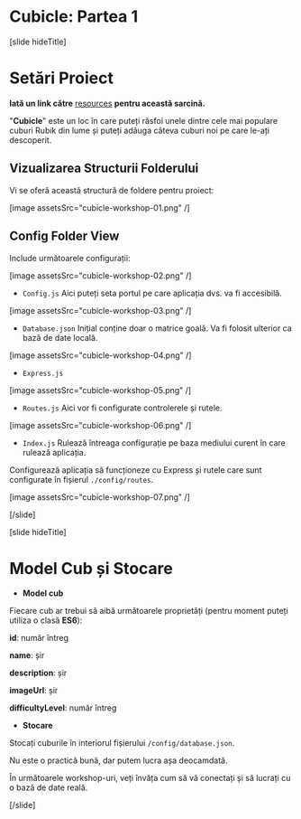 # Cubicle: Partea 1

[slide hideTitle]
# Setări Proiect

**Iată un link către** [resources](https://videos.softuni.org/resources/javascript/javascript-backend/03-Cubicle-Workshop-Part-1-Resources.zip) **pentru această sarcină.**

"**Cubicle**" este un loc în care puteți răsfoi unele dintre cele mai populare cuburi Rubik din lume și puteți adăuga câteva cuburi noi pe care le-ați descoperit.

## Vizualizarea Structurii Folderului

Vi se oferă această structură de foldere pentru proiect:

[image assetsSrc="cubicle-workshop-01.png" /]

## Config Folder View

Include următoarele configurații:

[image assetsSrc="cubicle-workshop-02.png" /]

- `Config.js`
Aici puteți seta portul pe care aplicația dvs. va fi accesibilă.
 
[image assetsSrc="cubicle-workshop-03.png" /]

- `Database.json`
Inițial conține doar o matrice goală. Va fi folosit ulterior ca bază de date locală.

[image assetsSrc="cubicle-workshop-04.png" /]

- `Express.js`

[image assetsSrc="cubicle-workshop-05.png" /]

- `Routes.js`
Aici vor fi configurate controlerele și rutele.

[image assetsSrc="cubicle-workshop-06.png" /]

- `Index.js`
Rulează întreaga configurație pe baza mediului curent în care rulează aplicația.

Configurează aplicația să funcționeze cu Express și rutele care sunt configurate în fișierul `./config/routes`.

[image assetsSrc="cubicle-workshop-07.png" /]

[/slide]

[slide hideTitle]
# Model Cub și Stocare

- **Model cub**

Fiecare cub ar trebui să aibă următoarele proprietăți (pentru moment puteți utiliza o clasă **ES6**):

**id**: număr întreg

**name**: șir

**description**: șir

**imageUrl**: șir

**difficultyLevel**: număr întreg

- **Stocare** 

Stocați cuburile în interiorul fișierului `/config/database.json`.

Nu este o practică bună, dar putem lucra așa deocamdată.

În următoarele workshop-uri, veți învăța cum să vă conectați și să lucrați cu o bază de date reală.

[/slide]
